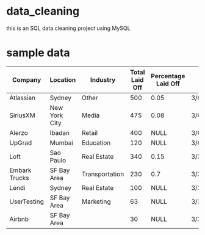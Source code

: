 # data_cleaning
this is an SQL data cleaning project using MySQL


# sample data

| Company        | Location      | Industry       | Total Laid Off | Percentage Laid Off | Date     | Stage      | Country        | Funds Raised (Millions) |
|--------------|-------------|--------------|---------------|------------------|----------|-----------|--------------|----------------------|
| Atlassian    | Sydney      | Other        | 500           | 0.05             | 3/6/2023 | Post-IPO  | Australia     | 210                  |
| SiriusXM     | New York City | Media       | 475           | 0.08             | 3/6/2023 | Post-IPO  | United States | 525                  |
| Alerzo      | Ibadan       | Retail       | 400           | NULL             | 3/6/2023 | Series B  | Nigeria       | 16                   |
| UpGrad       | Mumbai       | Education    | 120           | NULL             | 3/6/2023 | Unknown   | India         | 631                  |
| Loft        | Sao Paulo    | Real Estate  | 340           | 0.15             | 3/3/2023 | Unknown   | Brazil        | 788                  |
| Embark Trucks | SF Bay Area | Transportation | 230         | 0.7              | 3/3/2023 | Post-IPO  | United States | 317                  |
| Lendi       | Sydney       | Real Estate  | 100           | NULL             | 3/3/2023 | Unknown   | Australia     | 59                   |
| UserTesting | SF Bay Area  | Marketing    | 63            | NULL             | 3/3/2023 | Acquired  | United States | 152                  |
| Airbnb      | SF Bay Area  |              | 30            | NULL             | 3/3/2023 | Post-IPO  | United States | 6400                 |



